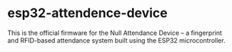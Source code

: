 # esp32-attendence-device
This is the official firmware for the Null Attendance Device – a fingerprint and RFID-based attendance system built using the ESP32 microcontroller. 
